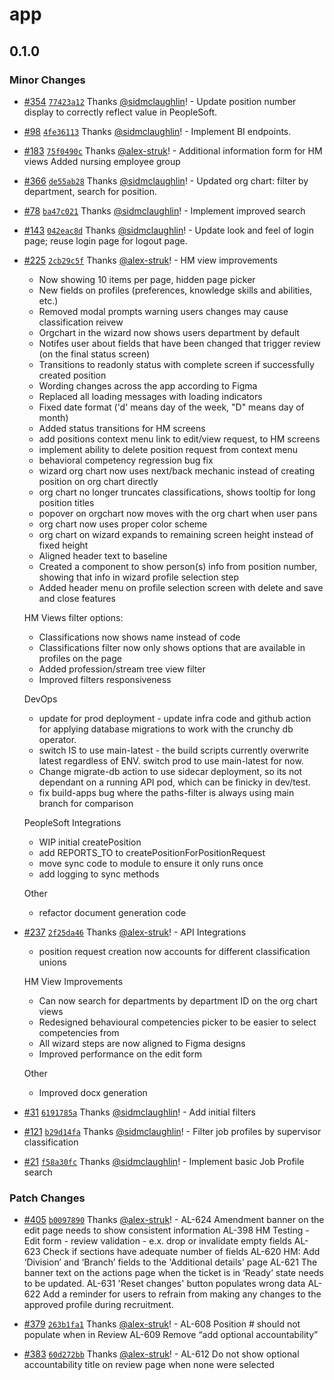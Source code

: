 # app

## 0.1.0

### Minor Changes

- [#354](https://github.com/bcgov/psa-job-store/pull/354) [`77423a12`](https://github.com/kmandryk/psa-job-store/commit/77423a12f55cfa9ec3103eb2deb7739eb3189a46) Thanks [@sidmclaughlin](https://github.com/sidmclaughlin)! - Update position number display to correctly reflect value in PeopleSoft.

- [#98](https://github.com/bcgov/psa-job-store/pull/98) [`4fe36113`](https://github.com/kmandryk/psa-job-store/commit/4fe3611329a2b4f6d2ca835adc59fc87d1966e7d) Thanks [@sidmclaughlin](https://github.com/sidmclaughlin)! - Implement BI endpoints.

- [#183](https://github.com/bcgov/psa-job-store/pull/183) [`75f0490c`](https://github.com/kmandryk/psa-job-store/commit/75f0490c0a16dc1899c5931683d15c2732a34318) Thanks [@alex-struk](https://github.com/alex-struk)! - Additional information form for HM views
  Added nursing employee group

- [#366](https://github.com/bcgov/psa-job-store/pull/366) [`de55ab28`](https://github.com/kmandryk/psa-job-store/commit/de55ab28817ce509eb8d430c47b718f586dbeb3f) Thanks [@sidmclaughlin](https://github.com/sidmclaughlin)! - Updated org chart: filter by department, search for position.

- [#78](https://github.com/bcgov/psa-job-store/pull/78) [`ba47c021`](https://github.com/kmandryk/psa-job-store/commit/ba47c0215b7c8e1f837b0d3cc55f985f5a39359f) Thanks [@sidmclaughlin](https://github.com/sidmclaughlin)! - Implement improved search

- [#143](https://github.com/bcgov/psa-job-store/pull/143) [`042eac8d`](https://github.com/kmandryk/psa-job-store/commit/042eac8d43b4ada21b5ba14ef8467ab5226c1f08) Thanks [@sidmclaughlin](https://github.com/sidmclaughlin)! - Update look and feel of login page; reuse login page for logout page.

- [#225](https://github.com/bcgov/psa-job-store/pull/225) [`2cb29c5f`](https://github.com/kmandryk/psa-job-store/commit/2cb29c5fc409a7139bf7f388e526d81fe16cb892) Thanks [@alex-struk](https://github.com/alex-struk)! - HM view improvements

  - Now showing 10 items per page, hidden page picker
  - New fields on profiles (preferences, knowledge skills and abilities, etc.)
  - Removed modal prompts warning users changes may cause classification reivew
  - Orgchart in the wizard now shows users department by default
  - Notifes user about fields that have been changed that trigger review (on the final status screen)
  - Transitions to readonly status with complete screen if successfully created position
  - Wording changes across the app according to Figma
  - Replaced all loading messages with loading indicators
  - Fixed date format ('d' means day of the week, "D" means day of month)
  - Added status transitions for HM screens
  - add positions context menu link to edit/view request, to HM screens
  - implement ability to delete position request from context menu
  - behavioral competency regression bug fix
  - wizard org chart now uses next/back mechanic instead of creating position on org chart directly
  - org chart no longer truncates classifications, shows tooltip for long position titles
  - popover on orgchart now moves with the org chart when user pans
  - org chart now uses proper color scheme
  - org chart on wizard expands to remaining screen height instead of fixed height
  - Aligned header text to baseline
  - Created a component to show person(s) info from position number, showing that info in wizard profile selection step
  - Added header menu on profile selection screen with delete and save and close features

  HM Views filter options:

  - Classifications now shows name instead of code
  - Classifications filter now only shows options that are available in profiles on the page
  - Added profession/stream tree view filter
  - Improved filters responsiveness

  DevOps

  - update for prod deployment - update infra code and github action for applying database migrations to work with the crunchy db operator.
  - switch IS to use main-latest - the build scripts currently overwrite latest regardless of ENV. switch prod to use main-latest for now.
  - Change migrate-db action to use sidecar deployment, so its not dependant on a running API pod, which can be finicky in dev/test.
  - fix build-apps bug where the paths-filter is always using main branch for comparison

  PeopleSoft Integrations

  - WIP initial createPosition
  - add REPORTS_TO to createPositionForPositionRequest
  - move sync code to module to ensure it only runs once
  - add logging to sync methods

  Other

  - refactor document generation code

- [#237](https://github.com/bcgov/psa-job-store/pull/237) [`2f25da46`](https://github.com/kmandryk/psa-job-store/commit/2f25da4695016783d466cfa564dd3c3e6e9ec065) Thanks [@alex-struk](https://github.com/alex-struk)! - API Integrations

  - position request creation now accounts for different classification unions

  HM View Improvements

  - Can now search for departments by department ID on the org chart views
  - Redesigned behavioural competencies picker to be easier to select competencies from
  - All wizard steps are now aligned to Figma designs
  - Improved performance on the edit form

  Other

  - Improved docx generation

- [#31](https://github.com/bcgov/psa-job-store/pull/31) [`6191785a`](https://github.com/kmandryk/psa-job-store/commit/6191785aa0836e096b8df7b3f744338f33b87d0b) Thanks [@sidmclaughlin](https://github.com/sidmclaughlin)! - Add initial filters

- [#121](https://github.com/bcgov/psa-job-store/pull/121) [`b29d14fa`](https://github.com/kmandryk/psa-job-store/commit/b29d14fa0493a565aba0f63b7611a0176f6dcfd0) Thanks [@sidmclaughlin](https://github.com/sidmclaughlin)! - Filter job profiles by supervisor classification

- [#21](https://github.com/bcgov/psa-job-store/pull/21) [`f58a30fc`](https://github.com/kmandryk/psa-job-store/commit/f58a30fcb325cdb58a98d81132b61bdcc9e0f391) Thanks [@sidmclaughlin](https://github.com/sidmclaughlin)! - Implement basic Job Profile search

### Patch Changes

- [#405](https://github.com/bcgov/psa-job-store/pull/405) [`b0097890`](https://github.com/kmandryk/psa-job-store/commit/b009789046c890592983c6b845a830b05b25da4f) Thanks [@alex-struk](https://github.com/alex-struk)! - AL-624 Amendment banner on the edit page needs to show consistent information
  AL-398 HM Testing - Edit form - review validation - e.x. drop or invalidate empty fields
  AL-623 Check if sections have adequate number of fields
  AL-620 HM: Add ‘Division’ and ‘Branch’ fields to the 'Additional details' page
  AL-621 The banner text on the actions page when the ticket is in ‘Ready’ state needs to be updated.
  AL-631 'Reset changes' button populates wrong data
  AL-622 Add a reminder for users to refrain from making any changes to the approved profile during recruitment.

- [#379](https://github.com/bcgov/psa-job-store/pull/379) [`263b1fa1`](https://github.com/kmandryk/psa-job-store/commit/263b1fa1a3112976366fcec15bab46e07ab76539) Thanks [@alex-struk](https://github.com/alex-struk)! - AL-608 Position # should not populate when in Review
  AL-609 Remove “add optional accountability”

- [#383](https://github.com/bcgov/psa-job-store/pull/383) [`60d272bb`](https://github.com/kmandryk/psa-job-store/commit/60d272bb01a674568523cb5b471bb3442c85102e) Thanks [@alex-struk](https://github.com/alex-struk)! - AL-612 Do not show optional accountability title on review page when none were selected

